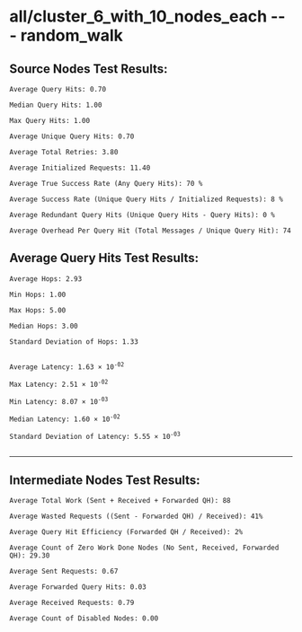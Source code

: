 # all/cluster_6_with_10_nodes_each --- random_walk
## Source Nodes Test Results:
	Average Query Hits: 0.70

	Median Query Hits: 1.00

	Max Query Hits: 1.00

	Average Unique Query Hits: 0.70

	Average Total Retries: 3.80

	Average Initialized Requests: 11.40

	Average True Success Rate (Any Query Hits): 70 %

	Average Success Rate (Unique Query Hits / Initialized Requests): 8 %

	Average Redundant Query Hits (Unique Query Hits - Query Hits): 0 %

	Average Overhead Per Query Hit (Total Messages / Unique Query Hit): 74



## Average Query Hits Test Results:
<pre><code>Average Hops: 2.93

Min Hops: 1.00

Max Hops: 5.00

Median Hops: 3.00

Standard Deviation of Hops: 1.33


Average Latency: 1.63 × 10<sup>-02</sup>

Max Latency: 2.51 × 10<sup>-02</sup>

Min Latency: 8.07 × 10<sup>-03</sup>

Median Latency: 1.60 × 10<sup>-02</sup>

Standard Deviation of Latency: 5.55 × 10<sup>-03</sup>

</code></pre>

---------------------------------------------
## Intermediate Nodes Test Results:

	Average Total Work (Sent + Received + Forwarded QH): 88

	Average Wasted Requests ((Sent - Forwarded QH) / Received): 41%

	Average Query Hit Efficiency (Forwarded QH / Received): 2%

	Average Count of Zero Work Done Nodes (No Sent, Received, Forwarded QH): 29.30

	Average Sent Requests: 0.67

	Average Forwarded Query Hits: 0.03

	Average Received Requests: 0.79

	Average Count of Disabled Nodes: 0.00

